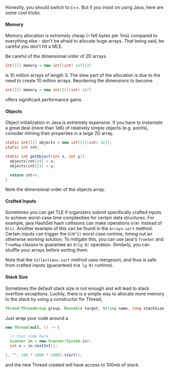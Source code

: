Honestly, you should switch to c++. But if you insist on using Java, here are some cool tricks.

#### Memory

Memory allocation is extremely cheap (~1e6 bytes per 1ms) compared to everything else - don't be afraid to allocate huge arrays. That being said, be careful you don't hit a MLE.

Be careful of the dimensional order of 2D arrays.

```java
int[][] memory = new int[(int) 1e7][3]
```

is 10 million arrays of length 3. The slow part of the allocation is due to the need to create 10 million arrays. Reordering the dimensions to become

```java
int[][] memory = new int[3][(int) 1e7]
```

offers significant performance gains.

#### Objects

Object initialization in Java is extremely expensive. If you have to instantate a great deal (more than 1e6) of relatively simple objects (e.g. points), consider inlining their properties in a large 2D array.

```java
static int[][] objects = new int[2][(int) 1e7];
static int cnt;

static int getObject(int x, int y){
  objects[cnt][0] = x;
  objects[cnt][1] = y;

  return cnt++;
}
```

Note the dimensional order of the objects array.

#### Crafted Inputs

Sometimes you can get TLE if organizers submit specifically crafted inputs to achieve worst-case time complexities for certain data structures. For example, java HashSet hash collisions can make operations `O(N)` instead of `O(1)`. Another example of this can be found in the `Arrays.sort` method. Certain inputs can trigger the `O(N^2)` worst case runtime, timing out an otherwise working solution. To mitigate this, you can use java's `TreeSet` and `TreeMap` classes to guarantee an `O(lg N)` operation. Similarly, you can shuffle your arrays before sorting them.

Note that the `Collections.sort` method uses mergesort, and thus is safe from crafted inputs (guaranteed `O(N lg N)` runtime). 

#### Stack Size

Sometimes the default stack size is not enough and will lead to stack overflow exceptions. Luckily, there is a simple way to allocate more memory to the stack by using a constructor for Thread, 

```java
Thread(ThreadGroup group, Runnable target, String name, long stackSize)
```

Just wrap your code around a

```java
new Thread(null, () -> {

  // Your code here
  Scanner in = new Scanner(System.in);
  int n = in.nextInt();

}, "", 100 * 1000 * 1000).start();
```

and the new Thread created will have access to 100mb of stack. 
